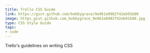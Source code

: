 ```yaml
---
title: Trello CSS Guide
link: https://gist.github.com/bobbygrace/9e961e8982f42eb91b80
image: https_gist.github.com_bobbygrace_9e961e8982f42eb91b80.jpg
type: CSS Style Guide
tags:
- code
---
```


Trello's guidelines on writing CSS
